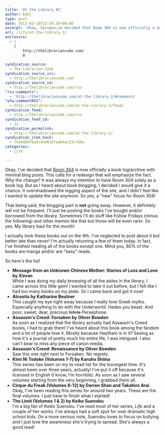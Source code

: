 ```yaml
---
title: 'At the Library #2'
author: Edel
type: post
date: 2013-03-19T13:59:35+00:00
excerpt: 'Okay, I&rsquo;ve decided that Room 304 is now officially a book log/archive with minimal blog posts. This calls for a redesign that will emphasize the fact. Why the change? It was always my intention to have Room 304 solely as a book log. But as I heard about book blogging, I decided I would give [...]'
url: /life/at-the-library-2/
enclosure:
  - |
    |
        http://thelibrariancode.com/
        0
        
syndication_source:
  - The Librarian Code
syndication_source_uri:
  - http://thelibrariancode.com
syndication_source_id:
  - http://thelibrariancode.com/rss
"rss:comments":
  - 'http://thelibrariancode.com/at-the-library-2/#comments'
"wfw:commentRSS":
  - http://thelibrariancode.com/at-the-library-2/feed/
syndication_feed:
  - http://thelibrariancode.com/rss
syndication_feed_id:
  - 11
syndication_permalink:
  - http://thelibrariancode.com/at-the-library-2/
syndication_item_hash:
  - 7418dbb76a0c4d4016fa4b4ac53c766a
categories:
  - Life

---
```

Okay, I've decided that [Room 304][1] is now officially a book log/archive with minimal blog posts. This calls for a redesign that will emphasize the fact. Why the change? It was always my intention to have Room 304 solely as a book log. But as I heard about book blogging, I decided I would give it a chance. It overshadowed the logging aspect of the site, and I didn't feel like I wanted to update the site anymore. So yes, a "new" focus for Room 304!

That being said, the blogging part is **not** going away. However, it definitely will not be frequent. I'll just be posting the books I've bought and/or borrowed from the library. Sometimes I'll do stuff like Follow Fridays (minus the following) and other memes like that but those will be even rarer. So yes. My library haul for the month!

I actually took these books out on the 9th. I've neglected to post about it but better late than never! I'm actually returning a few of them today. In fact, I've finished reading all of the books except one. Mind you, 80% of the books are manga and/or are "easy" reads.

So here's the list!

  * **Message from an Unknown Chinese Mother: Stories of Loss and Love by Xinran**  
    While I was doing my daily browsing of all the aisles in the library, I came across this little gem! I wanted to take it out before, but I felt like I had too many books on my plate. So I came back and got it now!
  * **Alcestis by Katharine Beutner**  
    This caught my eye right away because I really love Greek myths. Especially anything to do with the Underworld. Hades you beast. And poor, sweet, dear, precious <del>fefeta</del> Persephone.
  * **Assassin's Creed: Forsaken by Oliver Bowden**  
    As soon as I realized that the library actually had Assassin's Creed books, I had to grab them! I've heard about this book among the fandom and a lot of people love it. Mostly because Haytham is in it? Seeing as how it's a journal of pretty much his entire life, I was intrigued. I also can't bear to miss any piece of canon media.
  * **Assassin's Creed: Renaissance by Oliver Bowden**  
    Saw this one right next to Forsaken. No regrets.
  * **Kimi Ni Todoke (Volumes 1-7) by Karuho Shiina**  
    This series has been on my to-read list for the looongest time. It's almost been over three years, actually! I've put it off because it's licensed in English (I know, I'm horrible). As soon as I saw several volumes starting from the very beginning, I grabbed them all.
  * **Cirque du Freak (Volumes 8-12) by Darren Shan and Takahiro Arai**  
    Okay, I've been reading this series for around two years. These are the final volumes. I just have to finish what I started!
  * **The Limit (Volumes 1 & 2) by Keiko Suenobu**  
    I'm a big fan of Keiko Suenobu. I've read most of her series, _Life_ and a couple of her works. I've always had a soft spot for over dramatic high school kids. On a more serious note, Suenobu loves to focus on bullying and I just love the awareness she's trying to spread. She's always a good read!




 [1]: http://room304.brokenphrases.info/